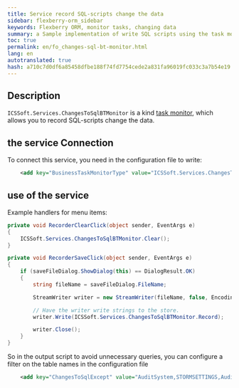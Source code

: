```yaml
---
title: Service record SQL-scripts change the data
sidebar: flexberry-orm_sidebar
keywords: Flexberry ORM, monitor tasks, changing data
summary: a Sample implementation of write SQL scripts using the task monitor
toc: true
permalink: en/fo_changes-sql-bt-monitor.html
lang: en
autotranslated: true
hash: a710c7d0df6a85458dfbe188f74fd7754cede2a831fa96019fc033c3a7b54e19
---
```


## Description

`ICSSoft.Services.ChangesToSqlBTMonitor` is a kind [task monitor](fo_business-task-monitor.html), which allows you to record SQL-scripts change the data.

## the service Connection

To connect this service, you need in the configuration file to write:

```xml
    <add key="BusinessTaskMonitorType" value="ICSSoft.Services.ChangesToSqlBTMonitor, ICSSoft.STORMNET.Business, Version=1.0.0.1, Culture=neutral, PublicKeyToken=e5ad39f116a43e0b"/>
```

## use of the service

Example handlers for menu items:

```csharp
private void RecorderClearClick(object sender, EventArgs e)
{
	ICSSoft.Services.ChangesToSqlBTMonitor.Clear();
}

private void RecorderSaveClick(object sender, EventArgs e)
{
	if (saveFileDialog.ShowDialog(this) == DialogResult.OK)
	{
		string fileName = saveFileDialog.FileName;

		StreamWriter writer = new StreamWriter(fileName, false, Encoding.UTF8);

		// Have the writer write strings to the store.
		writer.Write(ICSSoft.Services.ChangesToSqlBTMonitor.Record);

		writer.Close();
	}
}
```

So in the output script to avoid unnecessary queries, you can configure a filter on the table names in the configuration file

```xml
    <add key="ChangesToSqlExcept" value="AuditSystem,STORMSETTINGS,Audiopiracy,Auditionee"/>
```



